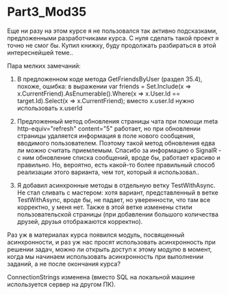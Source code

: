 # Part3_Mod35
Еще ни разу на этом курсе я не пользовался так активно подсказками, предложенными разработчиками курса. С нуля сделать такой проект я точно не смог бы. Купил книжку, буду продолжать разбираться в этой интереснейшей теме..

Пара мелких замечаний:

1) В предложенном коде метода GetFriendsByUser (раздел 35.4), похоже, ошибка: в выражении 
var friends = Set.Include(x => x.CurrentFriend).AsEnumerable().Where(x => x.User.Id == target.Id).Select(x => x.CurrentFriend);
вместо x.user.Id нужно использовать x.userId 

2) Предложенный метод обновления страницы чата при помощи meta http-equiv="refresh" content="5" работает, но при обновлении страницы удаляется информация в поле нового сообщения, вводимого пользователем. Поэтому такой метод обновления едва ли можно считать приемлемым. Спасибо за информацию о SignalR - с ним обновление списка сообщений, вроде бы, работает красиво и правильно. Но, вероятно, есть какой-то более правильный способ реализации этого варианта, чем тот, который я использовал..

3) Я добавил асинхронные методы в отдельную ветку TestWithAsync. Не стал сливать с мастером: хотя вариант, представленный в ветке TestWithAsync, вроде бы, не падает, но уверенности, что там все корректно, у меня нет. 
Также в этой ветке изменены стили пользовательской страницы (при добавлении большого количества друзей, друзья отображаются корректно).

Раз уж в материалах курса появился модуль, посвященный асинхронности, и раз уж нас просят использовать асинхронность при решении задач, можно ли открыть доступ к этому модулю в момент, когда мы начинаем использовать асинхронность при выполнении заданий, а не после окончания курса?

ConnectionStrings изменена (вместо SQL на локальной машине используется сервер на другом ПК).


